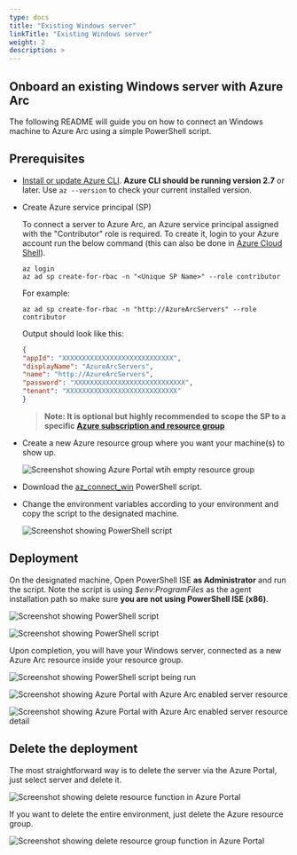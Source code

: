 ```yaml
---
type: docs
title: "Existing Windows server"
linkTitle: "Existing Windows server"
weight: 2
description: >
---
```


## Onboard an existing Windows server with Azure Arc

The following README will guide you on how to connect an Windows machine to Azure Arc using a simple PowerShell script.

## Prerequisites

* [Install or update Azure CLI](https://docs.microsoft.com/en-us/cli/azure/install-azure-cli?view=azure-cli-latest). **Azure CLI should be running version 2.7** or later. Use ```az --version``` to check your current installed version.

* Create Azure service principal (SP)

    To connect a server to Azure Arc, an Azure service principal assigned with the "Contributor" role is required. To create it, login to your Azure account run the below command (this can also be done in [Azure Cloud Shell](https://shell.azure.com/)).

    ```console
    az login
    az ad sp create-for-rbac -n "<Unique SP Name>" --role contributor
    ```

    For example:

    ```console
    az ad sp create-for-rbac -n "http://AzureArcServers" --role contributor
    ```

    Output should look like this:

    ```json
    {
    "appId": "XXXXXXXXXXXXXXXXXXXXXXXXXXXX",
    "displayName": "AzureArcServers",
    "name": "http://AzureArcServers",
    "password": "XXXXXXXXXXXXXXXXXXXXXXXXXXXX",
    "tenant": "XXXXXXXXXXXXXXXXXXXXXXXXXXXX"
    }
    ```

    > **Note: It is optional but highly recommended to scope the SP to a specific [Azure subscription and resource group](https://docs.microsoft.com/en-us/cli/azure/ad/sp?view=azure-cli-latest)**

* Create a new Azure resource group where you want your machine(s) to show up.

    ![Screenshot showing Azure Portal wtih empty resource group](./01.png)

* Download the [az_connect_win](https://github.com/microsoft/azure_arc/blob/main/azure_arc_servers_jumpstart/scripts/az_connect_win.ps1) PowerShell script.

* Change the environment variables according to your environment and copy the script to the designated machine.

    ![Screenshot showing PowerShell script](./02.png)

## Deployment

On the designated machine, Open PowerShell ISE **as Administrator** and run the script. Note the script is using *$env:ProgramFiles* as the agent installation path so make sure **you are not using PowerShell ISE (x86)**.

![Screenshot showing PowerShell script](./03.png)

![Screenshot showing PowerShell script](./04.png)

Upon completion, you will have your Windows server, connected as a new Azure Arc resource inside your resource group.

![Screenshot showing PowerShell script being run](./05.png)

![Screenshot showing Azure Portal with Azure Arc enabled server resource](./06.png)

![Screenshot showing Azure Portal with Azure Arc enabled server resource detail](./07.png)

## Delete the deployment

The most straightforward way is to delete the server via the Azure Portal, just select server and delete it.

![Screenshot showing delete resource function in Azure Portal](./08.png)

If you want to delete the entire environment, just delete the Azure resource group.

![Screenshot showing delete resource group function in Azure Portal](./09.png)
